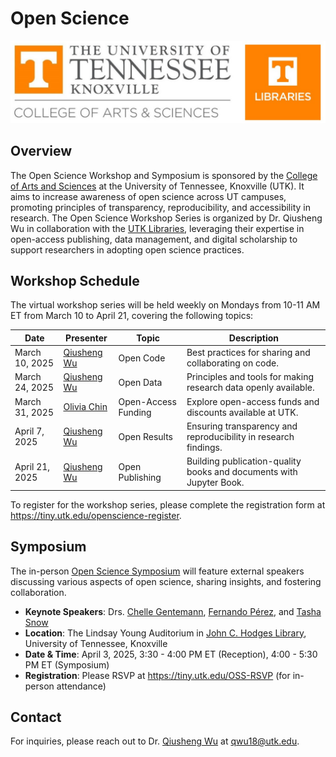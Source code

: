 # Open Science

![](images/header.jpg)

## Overview

The Open Science Workshop and Symposium is sponsored by the [College of Arts and Sciences](https://artsci.utk.edu) at the University of Tennessee, Knoxville (UTK). It aims to increase awareness of open science across UT campuses, promoting principles of transparency, reproducibility, and accessibility in research. The Open Science Workshop Series is organized by Dr. Qiusheng Wu in collaboration with the [UTK Libraries](https://www.lib.utk.edu), leveraging their expertise in open-access publishing, data management, and digital scholarship to support researchers in adopting open science practices.

## Workshop Schedule

The virtual workshop series will be held weekly on Mondays from 10-11 AM ET from March 10 to April 21, covering the following topics:

| Date           | Presenter                                                                                | Topic               | Description                                                         |
| -------------- | ---------------------------------------------------------------------------------------- | ------------------- | ------------------------------------------------------------------- |
| March 10, 2025 | [Qiusheng Wu](https://geography.utk.edu/people/instructional-faculty/wu-qiusheng)        | Open Code           | Best practices for sharing and collaborating on code.               |
| March 24, 2025 | [Qiusheng Wu](https://geography.utk.edu/people/instructional-faculty/wu-qiusheng)        | Open Data           | Principles and tools for making research data openly available.     |
| March 31, 2025 | [Olivia Chin](https://libguides.utk.edu/prf.php?id=c696b1dd-db08-11ee-ad2f-0a92c88187d1) | Open-Access Funding | Explore open-access funds and discounts available at UTK.           |
| April 7, 2025  | [Qiusheng Wu](https://geography.utk.edu/people/instructional-faculty/wu-qiusheng)        | Open Results        | Ensuring transparency and reproducibility in research findings.     |
| April 21, 2025 | [Qiusheng Wu](https://geography.utk.edu/people/instructional-faculty/wu-qiusheng)        | Open Publishing     | Building publication-quality books and documents with Jupyter Book. |

To register for the workshop series, please complete the registration form at <https://tiny.utk.edu/openscience-register>.

## Symposium

The in-person [Open Science Symposium](https://openscience.gishub.org/open-symposium) will feature external speakers discussing various aspects of open science, sharing insights, and fostering collaboration.

- **Keynote Speakers**: Drs. [Chelle Gentemann](https://openscience.gishub.org/open-symposium#dr-chelle-gentemann), [Fernando Pérez](https://openscience.gishub.org/open-symposium#dr-fernando-p-rez), and [Tasha Snow](https://openscience.gishub.org/open-symposium#dr-tasha-snow)
- **Location**: The Lindsay Young Auditorium in [John C. Hodges Library](https://maps.utk.edu/?id=314#!m/276034?share), University of Tennessee, Knoxville
- **Date & Time**: April 3, 2025, 3:30 - 4:00 PM ET (Reception), 4:00 - 5:30 PM ET (Symposium)
- **Registration**: Please RSVP at <https://tiny.utk.edu/OSS-RSVP> (for in-person attendance)

## Contact

For inquiries, please reach out to Dr. [Qiusheng Wu](https://geography.utk.edu/people/instructional-faculty/wu-qiusheng) at qwu18@utk.edu.
